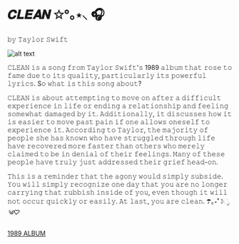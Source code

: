 # 𝑪𝑳𝑬𝑨𝑵 ✩°｡⋆⸜ 🎧
𝚋𝚢 𝚃𝚊𝚢𝚕𝚘𝚛 𝚂𝚠𝚒𝚏𝚝

![alt text](https://3.bp.blogspot.com/-eFtGzBqhmx8/VVswi9pPmsI/AAAAAAAAAP8/WDU4ONgMfYc/s640/009.png)

𝙲𝙻𝙴𝙰𝙽 𝚒𝚜 𝚊 𝚜𝚘𝚗𝚐 𝚏𝚛𝚘𝚖 𝚃𝚊𝚢𝚕𝚘𝚛 𝚂𝚠𝚒𝚏𝚝'𝚜 1989 𝚊𝚕𝚋𝚞𝚖 𝚝𝚑𝚊𝚝 𝚛𝚘𝚜𝚎 𝚝𝚘 𝚏𝚊𝚖𝚎 𝚍𝚞𝚎 𝚝𝚘 𝚒𝚝𝚜 𝚚𝚞𝚊𝚕𝚒𝚝𝚢, 𝚙𝚊𝚛𝚝𝚒𝚌𝚞𝚕𝚊𝚛𝚕𝚢 𝚒𝚝𝚜 𝚙𝚘𝚠𝚎𝚛𝚏𝚞𝚕 𝚕𝚢𝚛𝚒𝚌𝚜. S𝚘 𝚠𝚑𝚊𝚝 𝚒𝚜 𝚝𝚑𝚒𝚜 𝚜𝚘𝚗𝚐 𝚊𝚋𝚘𝚞𝚝? 

𝙲𝙻𝙴𝙰𝙽 𝚒𝚜 𝚊𝚋𝚘𝚞𝚝 𝚊𝚝𝚝𝚎𝚖𝚙𝚝𝚒𝚗𝚐 𝚝𝚘 𝚖𝚘𝚟𝚎 𝚘𝚗 𝚊𝚏𝚝𝚎𝚛 𝚊 𝚍𝚒𝚏𝚏𝚒𝚌𝚞𝚕𝚝 𝚎𝚡𝚙𝚎𝚛𝚒𝚎𝚗𝚌𝚎 𝚒𝚗 𝚕𝚒𝚏𝚎 𝚘𝚛 𝚎𝚗𝚍𝚒𝚗𝚐 𝚊 𝚛𝚎𝚕𝚊𝚝𝚒𝚘𝚗𝚜𝚑𝚒𝚙 𝚊𝚗𝚍 𝚏𝚎𝚎𝚕𝚒𝚗𝚐 𝚜𝚘𝚖𝚎𝚠𝚑𝚊𝚝 𝚍𝚊𝚖𝚊𝚐𝚎𝚍 𝚋𝚢 𝚒𝚝. 𝙰𝚍𝚍𝚒𝚝𝚒𝚘𝚗𝚊𝚕𝚕𝚢, 𝚒𝚝 𝚍𝚒𝚜𝚌𝚞𝚜𝚜𝚎𝚜 𝚑𝚘𝚠 𝚒𝚝 𝚒𝚜 𝚎𝚊𝚜𝚒𝚎𝚛 𝚝𝚘 𝚖𝚘𝚟𝚎 𝚙𝚊𝚜𝚝 𝚙𝚊𝚒𝚗 𝚒𝚏 𝚘𝚗𝚎 𝚊𝚕𝚕𝚘𝚠𝚜 𝚘𝚗𝚎𝚜𝚎𝚕𝚏 𝚝𝚘 𝚎𝚡𝚙𝚎𝚛𝚒𝚎𝚗𝚌𝚎 𝚒𝚝. 𝙰𝚌𝚌𝚘𝚛𝚍𝚒𝚗𝚐 𝚝𝚘 𝚃𝚊𝚢𝚕𝚘𝚛, 𝚝𝚑𝚎 𝚖𝚊𝚓𝚘𝚛𝚒𝚝𝚢 𝚘𝚏 𝚙𝚎𝚘𝚙𝚕𝚎 𝚜𝚑𝚎 𝚑𝚊𝚜 𝚔𝚗𝚘𝚠𝚗 𝚠𝚑𝚘 𝚑𝚊𝚟𝚎 𝚜𝚝𝚛𝚞𝚐𝚐𝚕𝚎𝚍 𝚝𝚑𝚛𝚘𝚞𝚐𝚑 𝚕𝚒𝚏𝚎 𝚑𝚊𝚟𝚎 𝚛𝚎𝚌𝚘𝚟𝚎𝚛𝚎𝚍 𝚖𝚘𝚛𝚎 𝚏𝚊𝚜𝚝𝚎𝚛 𝚝𝚑𝚊𝚗 𝚘𝚝𝚑𝚎𝚛𝚜 𝚠𝚑𝚘 𝚖𝚎𝚛𝚎𝚕𝚢 𝚌𝚕𝚊𝚒𝚖𝚎𝚍 𝚝𝚘 𝚋𝚎 𝚒𝚗 𝚍𝚎𝚗𝚒𝚊𝚕 𝚘𝚏 𝚝𝚑𝚎𝚒𝚛 𝚏𝚎𝚎𝚕𝚒𝚗𝚐𝚜. 𝙼𝚊𝚗𝚢 𝚘𝚏 𝚝𝚑𝚎𝚜𝚎 𝚙𝚎𝚘𝚙𝚕𝚎 𝚑𝚊𝚟𝚎 𝚝𝚛𝚞𝚕𝚢 𝚓𝚞𝚜𝚝 𝚊𝚍𝚍𝚛𝚎𝚜𝚜𝚎𝚍 𝚝𝚑𝚎𝚒𝚛 𝚐𝚛𝚒𝚎𝚏 𝚑𝚎𝚊𝚍-𝚘𝚗.

𝚃𝚑𝚒𝚜 𝚒𝚜 𝚊 𝚛𝚎𝚖𝚒𝚗𝚍𝚎𝚛 𝚝𝚑𝚊𝚝 𝚝𝚑𝚎 𝚊𝚐𝚘𝚗𝚢 𝚠𝚘𝚞𝚕𝚍 𝚜𝚒𝚖𝚙𝚕𝚢 𝚜𝚞𝚋𝚜𝚒𝚍𝚎. 𝚈𝚘𝚞 𝚠𝚒𝚕𝚕 𝚜𝚒𝚖𝚙𝚕𝚢 𝚛𝚎𝚌𝚘𝚐𝚗𝚒𝚣𝚎 𝚘𝚗𝚎 𝚍𝚊𝚢 𝚝𝚑𝚊𝚝 𝚢𝚘𝚞 𝚊𝚛𝚎 𝚗𝚘 𝚕𝚘𝚗𝚐𝚎𝚛 𝚌𝚊𝚛𝚛𝚢𝚒𝚗𝚐 𝚝𝚑𝚊𝚝 𝚛𝚞𝚋𝚋𝚒𝚜𝚑 𝚒𝚗𝚜𝚒𝚍𝚎 𝚘𝚏 𝚢𝚘𝚞, 𝚎𝚟𝚎𝚗 𝚝𝚑𝚘𝚞𝚐𝚑 𝚒𝚝 𝚠𝚒𝚕𝚕 𝚗𝚘𝚝 𝚘𝚌𝚌𝚞𝚛 𝚚𝚞𝚒𝚌𝚔𝚕𝚢 𝚘𝚛 𝚎𝚊𝚜𝚒𝚕𝚢. 𝙰𝚝 𝚕𝚊𝚜𝚝, 𝚢𝚘𝚞 𝚊𝚛𝚎 𝚌𝚕𝚎𝚊𝚗. ☂｡⋆˚☽*ೃ༄♡*

[1989 ALBUM](https://open.spotify.com/embed/album/1o59UpKw81iHR0HPiSkJR0?utm_source=generator&theme=0)
